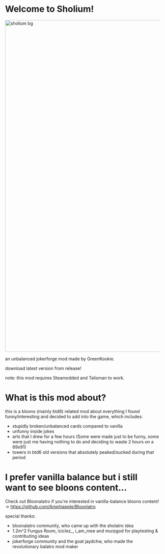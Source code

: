 # Welcome to Sholium!

<img width="1920" height="1080" alt="sholium bg" src="https://github.com/user-attachments/assets/5fbffa77-7a2c-4242-81c7-ce962d3f8e99" />

an unbalanced jokerforge mod made by GreenKookie.

download latest version from release!

note: this mod requires Steamodded and Talisman to work.

# What is this mod about?
this is a bloons (mainly btd6) related mod about everything I found funny/interesting and decided to add into the game, which includes:
- stupidly broken/unbalanced cards compared to vanilla
- unfunny inside jokes
- arts that I drew for a few hours (Some were made just to be funny, some were just me having nothing to do and deciding to waste 2 hours on a 69x91)
- towers in btd6 old versions that absolutely peaked/sucked during that period

# I prefer vanilla balance but i still want to see bloons content...
Check out Bloonalatro if you're interested in vanilla-balance bloons content! -> https://github.com/Amphiapple/Bloonlatro

special thanks:
- bloonalatro community, who came up with the sholatro idea
- 1.2m^2 Fungus Room, iciclez_, i_am_mee and murpgod for playtesting & contributing ideas
- jokerforge community and the goat jaydchw, who made the revolutionary balatro mod maker
